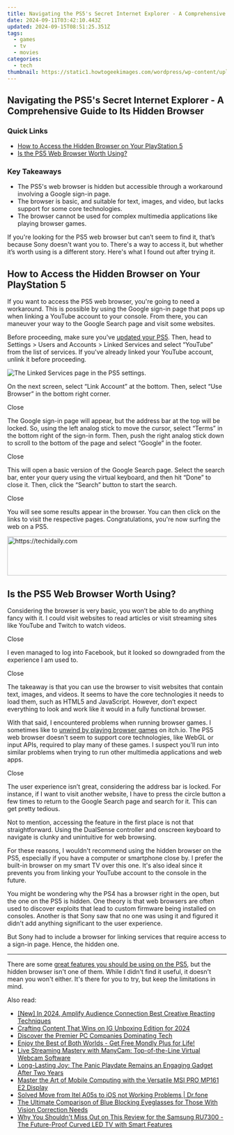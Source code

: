 ```yaml
---
title: Navigating the PS5's Secret Internet Explorer - A Comprehensive Guide to Its Hidden Browser
date: 2024-09-11T03:42:10.443Z
updated: 2024-09-15T08:51:25.351Z
tags:
  - games
  - tv
  - movies
categories:
  - tech
thumbnail: https://static1.howtogeekimages.com/wordpress/wp-content/uploads/2023/12/shutterstock_ps5_update.jpg
---
```


## Navigating the PS5's Secret Internet Explorer - A Comprehensive Guide to Its Hidden Browser

### Quick Links

* [How to Access the Hidden Browser on Your PlayStation 5](https://some-approaches.techidaily.com/ultimate-acceleration-manual-boosting-fb-video-speed-with-top-tools-for-2024/)
* [Is the PS5 Web Browser Worth Using?](https://fix-guide.techidaily.com/play-store-stuck-on-downloading-of-lava-yuva-3-7-ways-to-resolve-drfone-by-drfone-fix-android-problems-fix-android-problems/)

### Key Takeaways

* The PS5's web browser is hidden but accessible through a workaround involving a Google sign-in page.
* The browser is basic, and suitable for text, images, and video, but lacks support for some core technologies.
* The browser cannot be used for complex multimedia applications like playing browser games.

 If you're looking for the PS5 web browser but can’t seem to find it, that’s because Sony doesn't want you to. There's a way to access it, but whether it’s worth using is a different story. Here's what I found out after trying it.

##  How to Access the Hidden Browser on Your PlayStation 5

 If you want to access the PS5 web browser, you're going to need a workaround. This is possible by using the Google sign-in page that pops up when linking a YouTube account to your console. From there, you can maneuver your way to the Google Search page and visit some websites.

 Before proceeding, make sure you've [updated your PS5](https://screen-sharing-recording.techidaily.com/best-3ip-top-audio-capture-apps-for-2024/). Then, head to Settings > Users and Accounts > Linked Services and select “YouTube” from the list of services. If you've already linked your YouTube account, unlink it before proceeding.

![The Linked Services page in the PS5 settings.](https://static1.howtogeekimages.com/wordpress/wp-content/uploads/2024/06/linked-services-ps5.png) 

 On the next screen, select “Link Account” at the bottom. Then, select “Use Browser” in the bottom right corner.

Close 

 The Google sign-in page will appear, but the address bar at the top will be locked. So, using the left analog stick to move the cursor, select “Terms” in the bottom right of the sign-in form. Then, push the right analog stick down to scroll to the bottom of the page and select “Google” in the footer.

Close 

 This will open a basic version of the Google Search page. Select the search bar, enter your query using the virtual keyboard, and then hit “Done” to close it. Then, click the “Search” button to start the search.

Close 

 You will see some results appear in the browser. You can then click on the links to visit the respective pages. Congratulations, you're now surfing the web on a PS5.

<!-- affiliate ads begin -->
<a href="https://bluettius.sjv.io/c/5597632/2139123/17108" target="_top" id="2139123">
  <img src="//a.impactradius-go.com/display-ad/17108-2139123" border="0" alt="https://techidaily.com" width="728" height="90"/>
</a>
<img height="0" width="0" src="https://bluettius.sjv.io/i/5597632/2139123/17108" style="position:absolute;visibility:hidden;" border="0" />
<!-- affiliate ads end -->

##  Is the PS5 Web Browser Worth Using?

 Considering the browser is very basic, you won’t be able to do anything fancy with it. I could visit websites to read articles or visit streaming sites like YouTube and Twitch to watch videos.

Close 

 I even managed to log into Facebook, but it looked so downgraded from the experience I am used to.

Close 

 The takeaway is that you can use the browser to visit websites that contain text, images, and videos. It seems to have the core technologies it needs to load them, such as HTML5 and JavaScript. However, don’t expect everything to look and work like it would in a fully functional browser.

 With that said, I encountered problems when running browser games. I sometimes like to [unwind by playing browser games](https://screen-sharing-recording.techidaily.com/streamlined-strategies-for-powerpoint-recordings-for-2024/) on itch.io. The PS5 web browser doesn't seem to support core technologies, like WebGL or input APIs, required to play many of these games. I suspect you'll run into similar problems when trying to run other multimedia applications and web apps.

Close 

 The user experience isn’t great, considering the address bar is locked. For instance, if I want to visit another website, I have to press the circle button a few times to return to the Google Search page and search for it. This can get pretty tedious.

 Not to mention, accessing the feature in the first place is not that straightforward. Using the DualSense controller and onscreen keyboard to navigate is clunky and unintuitive for web browsing.

 For these reasons, I wouldn't recommend using the hidden browser on the PS5, especially if you have a computer or smartphone close by. I prefer the built-in browser on my smart TV over this one. It's also ideal since it prevents you from linking your YouTube account to the console in the future.

 You might be wondering why the PS4 has a browser right in the open, but the one on the PS5 is hidden. One theory is that web browsers are often used to discover exploits that lead to custom firmware being installed on consoles. Another is that Sony saw that no one was using it and figured it didn't add anything significant to the user experience.

 But Sony had to include a browser for linking services that require access to a sign-in page. Hence, the hidden one.

---

 There are some [great features you should be using on the PS5](https://youtube-tips.techidaily.com/ed-link-length-limit-check-out-these-5-youtube-minisizers/), but the hidden browser isn't one of them. While I didn't find it useful, it doesn't mean you won't either. It's there for you to try, but keep the limitations in mind.

<ins class="adsbygoogle"
     style="display:block"
     data-ad-format="autorelaxed"
     data-ad-client="ca-pub-7571918770474297"
     data-ad-slot="1223367746"></ins>

<ins class="adsbygoogle"
     style="display:block"
     data-ad-client="ca-pub-7571918770474297"
     data-ad-slot="8358498916"
     data-ad-format="auto"
     data-full-width-responsive="true"></ins>

<span class="atpl-alsoreadstyle">Also read:</span>
<div><ul>
<li><a href="https://facebook-video-share.techidaily.com/new-in-2024-amplify-audience-connection-best-creative-reacting-techniques/"><u>[New] In 2024, Amplify Audience Connection Best Creative Reacting Techniques</u></a></li>
<li><a href="https://extra-hints.techidaily.com/crafting-content-that-wins-on-ig-unboxing-edition-for-2024/"><u>Crafting Content That Wins on IG Unboxing Edition for 2024</u></a></li>
<li><a href="https://buynow-marvelous.techidaily.com/discover-the-premier-pc-companies-dominating-tech/"><u>Discover the Premier PC Companies Dominating Tech</u></a></li>
<li><a href="https://mondly-stories.techidaily.com/1719577017353-enjoy-the-best-of-both-worlds-get-free-mondly-plus-for-life/"><u>Enjoy the Best of Both Worlds - Get Free Mondly Plus for Life!</u></a></li>
<li><a href="https://discover-blog.techidaily.com/live-streaming-mastery-with-manycam-top-of-the-line-virtual-webcam-software/"><u>Live Streaming Mastery with ManyCam: Top-of-the-Line Virtual Webcam Software</u></a></li>
<li><a href="https://buynow-info.techidaily.com/long-lasting-joy-the-panic-playdate-remains-an-engaging-gadget-after-two-years/"><u>Long-Lasting Joy: The Panic Playdate Remains an Engaging Gadget After Two Years</u></a></li>
<li><a href="https://buynow-marvelous.techidaily.com/master-the-art-of-mobile-computing-with-the-versatile-msi-pro-mp161-e2-display/"><u>Master the Art of Mobile Computing with the Versatile MSI PRO MP161 E2 Display</u></a></li>
<li><a href="https://android-transfer.techidaily.com/solved-move-from-itel-a05s-to-ios-not-working-problems-drfone-by-drfone-transfer-from-android-transfer-from-android/"><u>Solved Move from Itel A05s to iOS not Working Problems | Dr.fone</u></a></li>
<li><a href="https://buynow-marvelous.techidaily.com/the-ultimate-comparison-of-blue-blocking-eyeglasses-for-those-with-vision-correction-needs/"><u>The Ultimate Comparison of Blue Blocking Eyeglasses for Those With Vision Correction Needs</u></a></li>
<li><a href="https://buynow-marvelous.techidaily.com/why-you-shouldnt-miss-out-on-this-review-for-the-samsung-ru7300-the-future-proof-curved-led-tv-with-smart-features/"><u>Why You Shouldn't Miss Out on This Review for the Samsung RU7300 - The Future-Proof Curved LED TV with Smart Features</u></a></li>
</ul></div>

